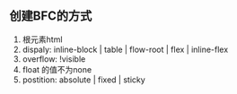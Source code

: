 
## 创建BFC的方式
1. 根元素html
2. dispaly: inline-block | table | flow-root | flex | inline-flex
3. overflow: !visible
4. float 的值不为none
5. postition: absolute | fixed | sticky
